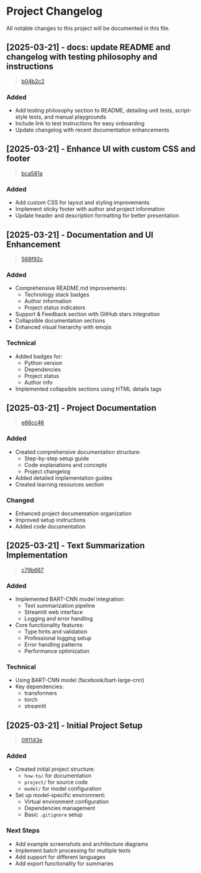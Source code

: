 # Project Changelog

All notable changes to this project will be documented in this file.

## [2025-03-21] - docs: update README and changelog with testing philosophy and instructions
> [b04b2c2](https://github.com/jatinderbhola/ai-text-summarizer/commit/b04b2c2)

### Added
- Add testing philosophy section to README, detailing unit tests, script-style tests, and manual playgrounds
- Include link to test instructions for easy onboarding
- Update changelog with recent documentation enhancements

## [2025-03-21] - Enhance UI with custom CSS and footer
> [bca581a](https://github.com/jatinderbhola/ai-text-summarizer/commit/bca581a)

### Added
- Add custom CSS for layout and styling improvements
- Implement sticky footer with author and project information
- Update header and description formatting for better presentation

## [2025-03-21] - Documentation and UI Enhancement
> [568f92c](https://github.com/jatinderbhola/ai-text-summarizer/commit/568f92c)

### Added
- Comprehensive README.md improvements:
  - Technology stack badges
  - Author information
  - Project status indicators
- Support & Feedback section with GitHub stars integration
- Collapsible documentation sections
- Enhanced visual hierarchy with emojis

### Technical
- Added badges for:
  - Python version
  - Dependencies
  - Project status
  - Author info
- Implemented collapsible sections using HTML details tags

## [2025-03-21] - Project Documentation
> [e66cc46](https://github.com/jatinderbhola/ai-text-summarizer/commit/e66cc46)

### Added
- Created comprehensive documentation structure:
  - Step-by-step setup guide
  - Code explanations and concepts
  - Project changelog
- Added detailed implementation guides
- Created learning resources section

### Changed
- Enhanced project documentation organization
- Improved setup instructions
- Added code documentation

## [2025-03-21] - Text Summarization Implementation
> [c79b667](https://github.com/jatinderbhola/ai-text-summarizer/commit/c79b667)

### Added
- Implemented BART-CNN model integration:
  - Text summarization pipeline
  - Streamlit web interface
  - Logging and error handling
- Core functionality features:
  - Type hints and validation
  - Professional logging setup
  - Error handling patterns
  - Performance optimization

### Technical
- Using BART-CNN model (facebook/bart-large-cnn)
- Key dependencies:
  - transformers
  - torch
  - streamlit

## [2025-03-21] - Initial Project Setup
> [091143e](https://github.com/jatinderbhola/ai-text-summarizer/commit/091143e)

### Added
- Created initial project structure:
  - `how-to/` for documentation
  - `project/` for source code
  - `model/` for model configuration
- Set up model-specific environment:
  - Virtual environment configuration
  - Dependencies management
  - Basic `.gitignore` setup

### Next Steps
- Add example screenshots and architecture diagrams
- Implement batch processing for multiple texts
- Add support for different languages
- Add export functionality for summaries 